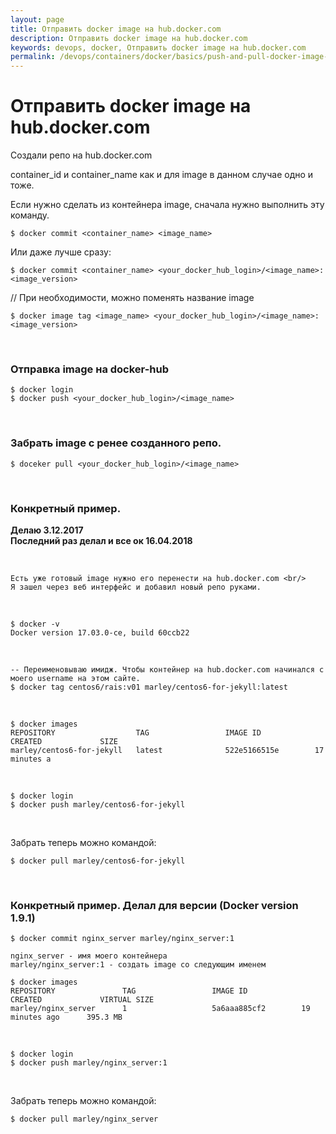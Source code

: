 ```yaml
---
layout: page
title: Отправить docker image на hub.docker.com
description: Отправить docker image на hub.docker.com
keywords: devops, docker, Отправить docker image на hub.docker.com
permalink: /devops/containers/docker/basics/push-and-pull-docker-image-to-hub/
---
```


# Отправить docker image на hub.docker.com

Создали репо на hub.docker.com

container_id и container_name как и для image в данном случае одно и тоже.

Если нужно сделать из контейнера image, сначала нужно выполнить эту команду.

    $ docker commit <container_name> <image_name>

Или даже лучше сразу:

    $ docker commit <container_name> <your_docker_hub_login>/<image_name>:<image_version>

// При необходимости, можно поменять название image

    $ docker image tag <image_name> <your_docker_hub_login>/<image_name>:<image_version>

<br/>

### Отправка image на docker-hub

    $ docker login
    $ docker push <your_docker_hub_login>/<image_name>

<br/>

### Забрать image с ренее созданного репо.

    $ doceker pull <your_docker_hub_login>/<image_name>

<br/>

### Конкретный пример.

**Делаю 3.12.2017**<br/>
**Последний раз делал и все ок 16.04.2018**

<br/>

    Есть уже готовый image нужно его перенести на hub.docker.com <br/>
    Я зашел через веб интерфейс и добавил новый репо руками.

<br/>

    $ docker -v
    Docker version 17.03.0-ce, build 60ccb22

<br/>
    
    -- Переименовываю имидж. Чтобы контейнер на hub.docker.com начинался с моего username на этом сайте.
    $ docker tag centos6/rais:v01 marley/centos6-for-jekyll:latest
    
<br/>
    
    $ docker images
    REPOSITORY                  TAG                 IMAGE ID            CREATED             SIZE
    marley/centos6-for-jekyll   latest              522e5166515e        17 minutes a

<br/>

    $ docker login
    $ docker push marley/centos6-for-jekyll

<br/>

Забрать теперь можно командой:

    $ docker pull marley/centos6-for-jekyll

<br/>

### Конкретный пример. Делал для версии (Docker version 1.9.1)

    $ docker commit nginx_server marley/nginx_server:1

    nginx_server - имя моего контейнера
    marley/nginx_server:1 - создать image со следующим именем

    $ docker images
    REPOSITORY               TAG                 IMAGE ID            CREATED             VIRTUAL SIZE
    marley/nginx_server      1                   5a6aaa885cf2        19 minutes ago      395.3 MB

<br/>

    $ docker login
    $ docker push marley/nginx_server:1

<br/>

Забрать теперь можно командой:

    $ docker pull marley/nginx_server
